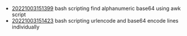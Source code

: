 - [20221003151399](/zet/20221003151399/README.md) bash scripting find alphanumeric base64 using awk script
- [20221003151423](/zet/20221003151423/README.md) bash scripting urlencode and base64 encode lines individually
